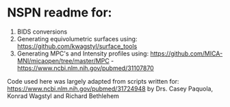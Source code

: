 # NSPN readme for: 
1. BIDS conversions 
2. Generating equivolumetric surfaces using: https://github.com/kwagstyl/surface_tools
3. Generating MPC's and Intensity profiles using: https://github.com/MICA-MNI/micaopen/tree/master/MPC - https://www.ncbi.nlm.nih.gov/pubmed/31107870  

Code used here was largely adapted from scripts written for: https://www.ncbi.nlm.nih.gov/pubmed/31724948 by Drs. Casey Paquola, Konrad Wagstyl and Richard Bethlehem
